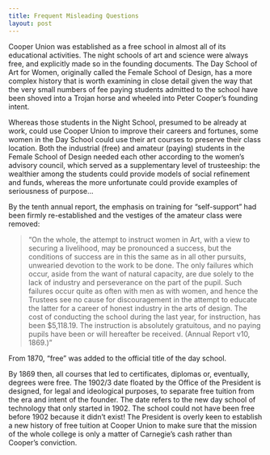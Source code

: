 ```yaml
---
title: Frequent Misleading Questions
layout: post
---
```

Cooper Union was established as a free school in almost all of its educational activities.  The night schools of art and science were always free, and explicitly made so in the founding documents.  The Day School of Art for Women, originally called the Female School of Design, has a more complex history that is worth examining in close detail given the way that the very small numbers of fee paying students admitted to the school have been shoved into a Trojan horse and wheeled into Peter Cooper’s founding intent.

Whereas those students in the Night School, presumed to be already at work, could use Cooper Union to improve their careers and fortunes, some women in the Day School could use their art courses to preserve their class location. Both the industrial (free) and amateur (paying) students in the Female School of Design needed each other according to the women’s advisory council, which served as a supplementary level of trusteeship: the wealthier among the students could provide models of social refinement and funds, whereas the more unfortunate could provide examples of seriousness of purpose...

By the tenth annual report, the emphasis on training for “self-support” had been firmly re-established and the vestiges of the amateur class were removed:

> “On the whole, the attempt to instruct women in Art, with a view to securing a livelihood, may be pronounced a success, but the conditions of success are in this the same as in all other pursuits, unwearied devotion to the work to be done. The only failures which occur, aside from the want of natural capacity, are due solely to the lack of industry and perseverance on the part of the pupil. Such failures occur quite as often with men as with women, and hence the Trustees see no cause for discouragement in the attempt to educate the latter for a career of honest industry in the arts of design. The cost of conducting the school during the last year, for instruction, has been $5,118.19. The instruction is absolutely gratuitous, and no paying pupils have been or will hereafter be received. (Annual Report v10, 1869.)”

From 1870, “free” was added to the official title of the day school.

By 1869 then, all courses that led to certificates, diplomas or, eventually, degrees were free.  The 1902/3 date floated by the Office of the President is designed, for legal and ideological purposes, to separate free tuition from the era and intent of the founder. The date refers to the new day school of technology that only started in 1902.  The school could not have been free before 1902 because it didn’t exist! The President is overly keen to establish a new history of free tuition at Cooper Union to make sure that the mission of the whole college is only a matter of Carnegie’s cash rather than 
Cooper’s conviction.
